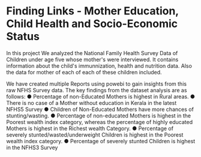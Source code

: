 # Finding Links - Mother Education, Child Health and Socio-Economic Status

In this project We analyzed the National Family Health Survey Data of Children under age five whose mother's were interviewed.
It contains information about the child's immunnization, health and nutrition data. Also the data for mother of each of each of these children included.

We have created multiple Reports using powebi to gain insights from this raw NFHS Survey data.
The key findings from the dataset analysis are as follows:
● Percentage of non-Educated Mothers is highest in Rural areas.
● There is no case of a Mother without education in Kerala in the latest
NFHS5 Survey
● Children of Non-Educated Mothers have more chances of
stunting/wasting.
● Percentage of non-educated Mothers is highest in the Poorest wealth
index category, whereas the percentage of highly educated Mothers is
highest in the Richest wealth Category.
● Percentage of severely stunted/wasted/underweight Children is highest
in the Poorest wealth index category.
● Percentage of severely stunted Children is highest in the NFHS3 Survey
